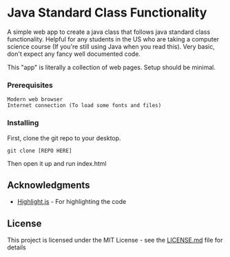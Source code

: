 # Java Standard Class Functionality

A simple web app to create a java class that follows java standard class functionality. Helpful for any students in the US who are taking a
computer science course (If you're still using Java when you read this). Very basic, don't expect any fancy well documented code.

This "app" is literally a collection of web pages. Setup should be minimal.

### Prerequisites

```
Modern web browser
Internet connection (To load some fonts and files)
```

### Installing

First, clone the git repo to your desktop.

```
git clone [REPO HERE]
```

Then open it up and run index.html


## Acknowledgments 

* [Highlight.js](https://highlightjs.org/) - For highlighting the code


## License

This project is licensed under the MIT License - see the [LICENSE.md](LICENSE.md) file for details
